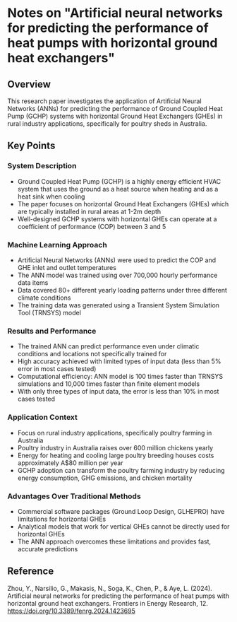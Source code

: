 # Notes on "Artificial neural networks for predicting the performance of heat pumps with horizontal ground heat exchangers"

## Overview
This research paper investigates the application of Artificial Neural Networks (ANNs) for predicting the performance of Ground Coupled Heat Pump (GCHP) systems with horizontal Ground Heat Exchangers (GHEs) in rural industry applications, specifically for poultry sheds in Australia.

## Key Points

### System Description
- Ground Coupled Heat Pump (GCHP) is a highly energy efficient HVAC system that uses the ground as a heat source when heating and as a heat sink when cooling
- The paper focuses on horizontal Ground Heat Exchangers (GHEs) which are typically installed in rural areas at 1-2m depth
- Well-designed GCHP systems with horizontal GHEs can operate at a coefficient of performance (COP) between 3 and 5

### Machine Learning Approach
- Artificial Neural Networks (ANNs) were used to predict the COP and GHE inlet and outlet temperatures
- The ANN model was trained using over 700,000 hourly performance data items
- Data covered 80+ different yearly loading patterns under three different climate conditions
- The training data was generated using a Transient System Simulation Tool (TRNSYS) model

### Results and Performance
- The trained ANN can predict performance even under climatic conditions and locations not specifically trained for
- High accuracy achieved with limited types of input data (less than 5% error in most cases tested)
- Computational efficiency: ANN model is 100 times faster than TRNSYS simulations and 10,000 times faster than finite element models
- With only three types of input data, the error is less than 10% in most cases tested

### Application Context
- Focus on rural industry applications, specifically poultry farming in Australia
- Poultry industry in Australia raises over 600 million chickens yearly
- Energy for heating and cooling large poultry breeding houses costs approximately A$80 million per year
- GCHP adoption can transform the poultry farming industry by reducing energy consumption, GHG emissions, and chicken mortality

### Advantages Over Traditional Methods
- Commercial software packages (Ground Loop Design, GLHEPRO) have limitations for horizontal GHEs
- Analytical models that work for vertical GHEs cannot be directly used for horizontal GHEs
- The ANN approach overcomes these limitations and provides fast, accurate predictions

## Reference
Zhou, Y., Narsilio, G., Makasis, N., Soga, K., Chen, P., & Aye, L. (2024). Artificial neural networks for predicting the performance of heat pumps with horizontal ground heat exchangers. Frontiers in Energy Research, 12. https://doi.org/10.3389/fenrg.2024.1423695
